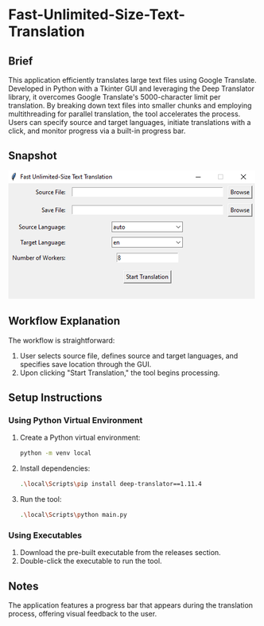 # Fast-Unlimited-Size-Text-Translation

## Brief

This application efficiently translates large text files using Google Translate. Developed in Python with a Tkinter GUI and leveraging the Deep Translator library, it overcomes Google Translate's 5000-character limit per translation. By breaking down text files into smaller chunks and employing multithreading for parallel translation, the tool accelerates the process. Users can specify source and target languages, initiate translations with a click, and monitor progress via a built-in progress bar.

## Snapshot

![Tool Screenshot](Snapshot.png)

## Workflow Explanation

The workflow is straightforward:

1. User selects source file, defines source and target languages, and specifies save location through the GUI.
2. Upon clicking "Start Translation," the tool begins processing.

## Setup Instructions

### Using Python Virtual Environment

1. Create a Python virtual environment:
   ```bash
   python -m venv local
   ```
2. Install dependencies:
   ```bash
   .\local\Scripts\pip install deep-translator==1.11.4
   ```
3. Run the tool:
   ```bash
   .\local\Scripts\python main.py
   ```

### Using Executables

1. Download the pre-built executable from the releases section.
2. Double-click the executable to run the tool.

## Notes

The application features a progress bar that appears during the translation process, offering visual feedback to the user.
